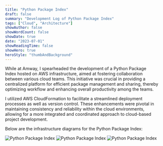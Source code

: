 ```yaml
---
title: "Python Package Index"
draft: false
summary: "Development Log of Python Package Index"
tags: ["Cloud", "Architecture"]
showAuthor: false
showWordCount: false
showDate: true
date: "2023-07-01"
showReadingTime: false
showHero: true
heroStyle: "thumbAndBackground"
---
```


While at Amway, I spearheaded the development of a Python Package Index hosted on AWS infrastructure, aimed at fostering collaboration between various cloud teams. This initiative was crucial in providing a centralized platform for efficient package management and sharing, thereby optimizing workflow and enhancing overall productivity among the teams.

I utilized AWS CloudFormation to facilitate a streamlined deployment processes as well as version control. These enhancements were pivotal in maintaining consistency and reliability within the cloud environments, allowing for a more integrated and coordinated approach to cloud-based project development.

Below are the infrastructure diagrams for the Python Package Index:

![Python Package Index](/img/ppi/ppi1.png)
![Python Package Index](/img/ppi/ppi2.jpg)
![Python Package Index](/img/ppi/ppi3.jpg)